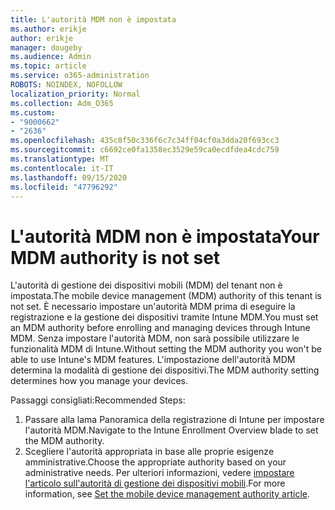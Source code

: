 ```yaml
---
title: L'autorità MDM non è impostata
ms.author: erikje
author: erikje
manager: dougeby
ms.audience: Admin
ms.topic: article
ms.service: o365-administration
ROBOTS: NOINDEX, NOFOLLOW
localization_priority: Normal
ms.collection: Adm_O365
ms.custom:
- "9000662"
- "2636"
ms.openlocfilehash: 435c8f50c336f6c7c34ff04cf0a3dda20f693cc3
ms.sourcegitcommit: c6692ce0fa1358ec3529e59ca0ecdfdea4cdc759
ms.translationtype: MT
ms.contentlocale: it-IT
ms.lasthandoff: 09/15/2020
ms.locfileid: "47796292"
---
```

# <a name="your-mdm-authority-is-not-set"></a><span data-ttu-id="13a9f-102">L'autorità MDM non è impostata</span><span class="sxs-lookup"><span data-stu-id="13a9f-102">Your MDM authority is not set</span></span>

<span data-ttu-id="13a9f-103">L'autorità di gestione dei dispositivi mobili (MDM) del tenant non è impostata.</span><span class="sxs-lookup"><span data-stu-id="13a9f-103">The mobile device management (MDM) authority of this tenant is not set.</span></span> <span data-ttu-id="13a9f-104">È necessario impostare un'autorità MDM prima di eseguire la registrazione e la gestione dei dispositivi tramite Intune MDM.</span><span class="sxs-lookup"><span data-stu-id="13a9f-104">You must set an MDM authority before enrolling and managing devices through Intune MDM.</span></span> <span data-ttu-id="13a9f-105">Senza impostare l'autorità MDM, non sarà possibile utilizzare le funzionalità MDM di Intune.</span><span class="sxs-lookup"><span data-stu-id="13a9f-105">Without setting the MDM authority you won't be able to use Intune's MDM features.</span></span> <span data-ttu-id="13a9f-106">L'impostazione dell'autorità MDM determina la modalità di gestione dei dispositivi.</span><span class="sxs-lookup"><span data-stu-id="13a9f-106">The MDM authority setting determines how you manage your devices.</span></span>

<span data-ttu-id="13a9f-107">Passaggi consigliati:</span><span class="sxs-lookup"><span data-stu-id="13a9f-107">Recommended Steps:</span></span>
1. <span data-ttu-id="13a9f-108">Passare alla lama Panoramica della registrazione di Intune per impostare l'autorità MDM.</span><span class="sxs-lookup"><span data-stu-id="13a9f-108">Navigate to the Intune Enrollment Overview blade to set the MDM authority.</span></span>
2. <span data-ttu-id="13a9f-109">Scegliere l'autorità appropriata in base alle proprie esigenze amministrative.</span><span class="sxs-lookup"><span data-stu-id="13a9f-109">Choose the appropriate authority based on your administrative needs.</span></span> <span data-ttu-id="13a9f-110">Per ulteriori informazioni, vedere [impostare l'articolo sull'autorità di gestione dei dispositivi mobili](https://docs.microsoft.com/intune/mdm-authority-set).</span><span class="sxs-lookup"><span data-stu-id="13a9f-110">For more information, see [Set the mobile device management authority article](https://docs.microsoft.com/intune/mdm-authority-set).</span></span>